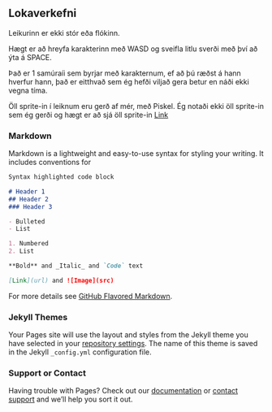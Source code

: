 ## Lokaverkefni 

Leikurinn er ekki stór eða flókinn.

Hægt er að hreyfa karakterinn með WASD og sveifla litlu sverði með því að ýta á SPACE.

Það er 1 samúraíi sem byrjar með karakternum, ef að þú ræðst á hann hverfur hann, það er eitthvað sem ég hefði viljað gera betur en náði ekki vegna tíma.

Öll sprite-in í leiknum eru gerð af mér, með Piskel. Ég notaði ekki öll sprite-in sem ég gerði og hægt er að sjá öll sprite-in [Link](https://www.piskelapp.com/user/6207592649457664)

### Markdown

Markdown is a lightweight and easy-to-use syntax for styling your writing. It includes conventions for

```markdown
Syntax highlighted code block

# Header 1
## Header 2
### Header 3

- Bulleted
- List

1. Numbered
2. List

**Bold** and _Italic_ and `Code` text

[Link](url) and ![Image](src)
```

For more details see [GitHub Flavored Markdown](https://guides.github.com/features/mastering-markdown/).

### Jekyll Themes

Your Pages site will use the layout and styles from the Jekyll theme you have selected in your [repository settings](https://github.com/Frassi3557/Leikjaforritun/settings). The name of this theme is saved in the Jekyll `_config.yml` configuration file.

### Support or Contact

Having trouble with Pages? Check out our [documentation](https://help.github.com/categories/github-pages-basics/) or [contact support](https://github.com/contact) and we’ll help you sort it out.
